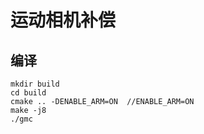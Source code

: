 # 运动相机补偿

## 编译

    mkdir build
    cd build
    cmake .. -DENABLE_ARM=ON  //ENABLE_ARM=ON 
    make -j8
    ./gmc
